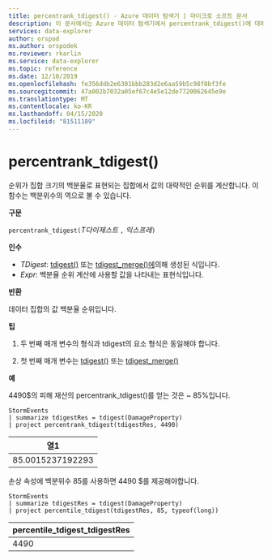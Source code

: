 ```yaml
---
title: percentrank_tdigest() - Azure 데이터 탐색기 | 마이크로 소프트 문서
description: 이 문서에서는 Azure 데이터 탐색기에서 percentrank_tdigest()에 대해 설명합니다.
services: data-explorer
author: orspod
ms.author: orspodek
ms.reviewer: rkarlin
ms.service: data-explorer
ms.topic: reference
ms.date: 12/10/2019
ms.openlocfilehash: fe356ddb2e6301bbb283d2e6aa59b5c98f8bf3fe
ms.sourcegitcommit: 47a002b7032a05ef67c4e5e12de7720062645e9e
ms.translationtype: MT
ms.contentlocale: ko-KR
ms.lasthandoff: 04/15/2020
ms.locfileid: "81511189"
---
```

# <a name="percentrank_tdigest"></a>percentrank_tdigest()

순위가 집합 크기의 백분율로 표현되는 집합에서 값의 대략적인 순위를 계산합니다. 이 함수는 백분위수의 역으로 볼 수 있습니다.

**구문**

`percentrank_tdigest(`*T다이제스트* `,` *익스프레*`)`

**인수**

* *TDigest*: [tdigest()](tdigest-aggfunction.md) 또는 [tdigest_merge()에](tdigest-merge-aggfunction.md)의해 생성된 식입니다.
* *Expr*: 백분율 순위 계산에 사용할 값을 나타내는 표현식입니다.

**반환**

데이터 집합의 값 백분율 순위입니다.

**팁**

1) 두 번째 매개 변수의 형식과 tdigest의 요소 형식은 동일해야 합니다.

2) 첫 번째 매개 변수는 [tdigest()](tdigest-aggfunction.md) 또는 [tdigest_merge()](tdigest-merge-aggfunction.md)

**예**

4490$의 피해 재산의 percentrank_tdigest()를 얻는 것은 ~ 85%입니다.

```kusto
StormEvents
| summarize tdigestRes = tdigest(DamageProperty)
| project percentrank_tdigest(tdigestRes, 4490)

```

|열1|
|---|
|85.0015237192293|


손상 속성에 백분위수 85를 사용하면 4490 $를 제공해야합니다.

```kusto
StormEvents
| summarize tdigestRes = tdigest(DamageProperty)
| project percentile_tdigest(tdigestRes, 85, typeof(long))

```

|percentile_tdigest_tdigestRes|
|---|
|4490|